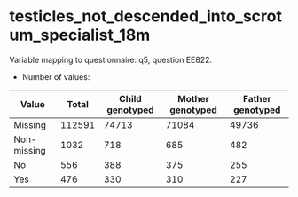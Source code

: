 # testicles_not_descended_into_scrotum_specialist_18m
Variable mapping to questionnaire: q5, question EE822.
- Number of values:

| Value | Total | Child genotyped | Mother genotyped | Father genotyped |
| ----- | ----- | --------------- | ---------------- | ---------------- |
| Missing | 112591 | 74713 | 71084 | 49736 |
| Non-missing | 1032 | 718 | 685 | 482 |
| No | 556 | 388 | 375 |255 |
| Yes | 476 | 330 | 310 |227 |



